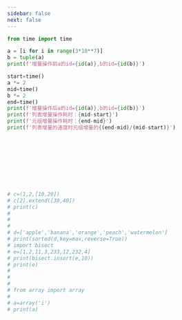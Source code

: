 ```yaml
---
sidebar: false
next: false
---
```

<BlogInfo/>






```python
from time import time

a = [i for i in range(3*10**7)]
b = tuple(a)
print(f'增量操作前a的id={id(a)},b的id={id(b)}')

start=time()
a *= 2
mid=time()
b *= 2
end=time()
print(f'增量操作后a的id={id(a)},b的id={id(b)}')
print(f'列表增量操作耗时：{mid-start}')
print(f'元组增量操作耗时：{end-mid}')
print(f'列表增量的速度时元组增量的{(end-mid)/(mid-start)}')










# c=(1,2,[10,20])
# c[2].extend([30,40])
# print(c)
#
#
#
# d=['apple','banana','orange','peach','watermelon']
# print(sorted(d,key=max,reverse=True))
# import bisect
# e=[1,2,11,3,233,12,232,4]
# print(bisect.insort(e,10))
# print(e)
#
#
#
# from array import array
#
# a=array('i')
# print(a)

```






<ActionBox />
        
<style>#top-box {margin-top:0.5rem!important;}</style>